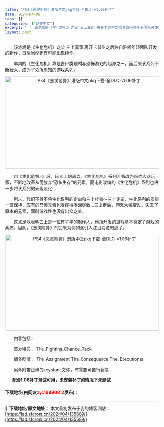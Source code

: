 ```yaml
---
title: "PS4《恶灵附身》港版中文pkg下载-全DLC-v1.06补丁"
date: 2024-04-08
tags: []
categories: ["动作中文"]
excerpt: "　　该游戏是《生化危机》之父 三上真司 离开卡普空之后独自带领年轻团队开发的新作，日后当然还有可能出现续作。 　　早期的《生化危机》算是丧尸类题材与恐怖游戏的起源之一，而后来该系列不断壮大，成为了众所周知的游戏系列。 　　自《生化危机4》后，因三上的离去，《生化危机》系列开始改为倾向大众玩家，不断地&hellip;"
layout: post
---
```


 <p>　　该游戏是《生化危机》之父 三上真司 离开卡普空之后独自带领年轻团队开发的新作，日后当然还有可能出现续作。</p> <p>　　早期的《生化危机》算是丧尸类题材与恐怖游戏的起源之一，而后来该系列不断壮大，成为了众所周知的游戏系列。</p> <p style="text-align: center"><img src="https://lad.sfcrom.cn/wp-content/uploads/2024/04/20240408_661356ce6e490.webp" style="height: 300px; width: 533px" alt="PS4《恶灵附身》港版中文pkg下载-全DLC-v1.06补丁" /></p> <p>　　自《生化危机4》后，因三上的离去，《生化危机》系列开始改为倾向大众玩家，不断地改革从而放弃&ldquo;恐怖生存&rdquo;的元素。而电影改编的《生化危机》系列也进一步将该系列的元素淡化&hellip;</p> <p>　　所以，我们不得不将生化系列的走向和三上挂钩～三上走前，生化系列的质量一直保持，应有的恐怖元素也发挥得淋漓尽致&hellip;三上走后，游戏大幅变动，失去了原本的元素，同时游戏性也没有出众之处。</p> <p>　　这点足以表明三上是一位有才华的制作人，他所开发的游戏基本奠定了游戏的素质，因此，《恶灵附身》的到来为何如此引人注目就说的通了。</p> <p style="text-align: center"><img src="https://lad.sfcrom.cn/wp-content/uploads/2024/04/20240408_661356ceb999b.webp" style="height: 313px; width: 500px" alt="PS4《恶灵附身》港版中文pkg下载-全DLC-v1.06补丁" /></p> <p>　　内容包括：</p> <p>　　首发特典： The_Fighting_Chance_Pack</p> <p>　　额外剧情： The_Assignment The_Consequence The_Executioner</p> <p>　　另外附带正确的keystone文件，有需要可自行替换</p> <p><strong>&nbsp;&nbsp;&nbsp;&nbsp;&nbsp;&nbsp; 配合1.06补丁测试可用，未安装补丁的情况下未测试</strong></p> <p><h4>下载地址(由网友<font color="red">zyc19890812</font>发布)：</h4></p> 

---
📖 **下载地址/原文地址：** 本文最初发布于我的博客网站：[https://lad.sfcrom.cn/2024/04/135689/](https://lad.sfcrom.cn/2024/04/135689/)
